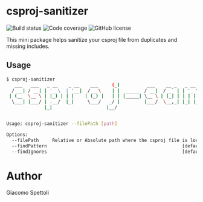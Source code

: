 # csproj-sanitizer

![Build status](https://travis-ci.com/giacomos/csproj-sanitizer/pull_requests#) ![Code coverage](https://img.shields.io/badge/coverage-100%25-brightgreen.svg) ![GitHub license](https://img.shields.io/badge/license-MIT-blue.svg)

This mini package helps sanitize your csproj file from duplicates and missing includes.

## Usage

```bash
$ csproj-sanitizer                                                                                                                                                                                  _                                 _   _     _
   ___   ___   _ __    _ __    ___     (_)          ___    __ _   _ __   (_) | |_  (_)  ____   ___   _ __
  / __| / __| | '_ \  | '__|  / _ \    | |  _____  / __|  / _` | | '_ \  | | | __| | | |_  /  / _ \ | '__|
 | (__  \__ \ | |_) | | |    | (_) |   | | |_____| \__ \ | (_| | | | | | | | | |_  | |  / /  |  __/ | |
  \___| |___/ | .__/  |_|     \___/   _/ |         |___/  \__,_| |_| |_| |_|  \__| |_| /___|  \___| |_|
              |_|                    |__/


Usage: csproj-sanitizer --filePath [path]

Options:
  --filePath     Relative or Absolute path where the csproj file is located  [required]
  --findPattern                                                  [default: "**/*.{cshtml,cs}"]
  --findIgnores                                                  [default: "{node_modules,obj,bin}/**"]
```

# Author
Giacomo Spettoli


